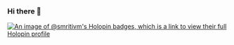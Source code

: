 ### Hi there 👋

<!--
**SmritiVM/SmritiVM** is a ✨ _special_ ✨ repository because its `README.md` (this file) appears on your GitHub profile.

Here are some ideas to get you started:

- 🔭 I’m currently working on ...
- 🌱 I’m currently learning ...
- 👯 I’m looking to collaborate on ...
- 🤔 I’m looking for help with ...
- 💬 Ask me about ...
- 📫 How to reach me: ...
- 😄 Pronouns: ...
- ⚡ Fun fact: ...
-->
[![An image of @smritivm's Holopin badges, which is a link to view their full Holopin profile](https://holopin.me/smritivm)](https://holopin.io/@smritivm)
